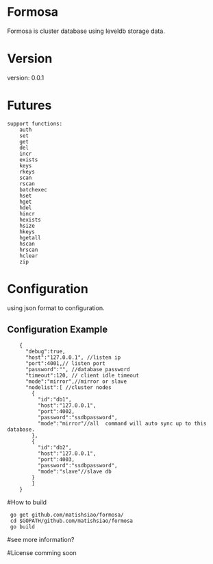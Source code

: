 # Formosa

Formosa is cluster database using leveldb storage data.

# Version

version: 0.0.1

# Futures
	support functions:
		auth 
		set
		get
		del
		incr
		exists
		keys
		rkeys
		scan
		rscan
		batchexec
		hset
		hget
		hdel
		hincr
		hexists
		hsize
		hkeys
		hgetall
		hscan
		hrscan
		hclear
		zip 
	

# Configuration

using json format to configuration.

## Configuration Example

```
	{
	  "debug":true,
	  "host":"127.0.0.1", //listen ip
	  "port":4001,// listen port
	  "password":"", //database password
	  "timeout":120, // client idle timeout
	  "mode":"mirror",//mirror or slave
	  "nodelist":[ //cluster nodes
	    {
	      "id":"db1",
	      "host":"127.0.0.1",
	      "port":4002,
	      "password":"ssdbpassword",
	      "mode":"mirror"//all  command will auto sync up to this database.
	    },
	    {
	      "id":"db2",
	      "host":"127.0.0.1",
	      "port":4003,
	      "password":"ssdbpassword",
	      "mode":"slave"//slave db
	    }
	    ]
	}
```
#How to build

```
 go get github.com/matishsiao/formosa/
 cd $GOPATH/github.com/matishsiao/formosa
 go build
```

#see more information?
 
#License
comming soon

